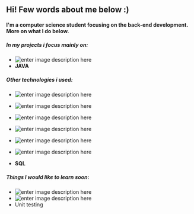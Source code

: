 ## Hi! Few words about me below :)

####  I'm a computer science student focusing on the back-end development. More on what I do below.

##### In my projects i focus mainly on:
 - ![enter image description
   here](https://img.shields.io/badge/Spring%20Boot-6DB33F.svg?style=for-the-badge&logo=Spring-Boot&logoColor=white)
 - **JAVA**

##### Other technologies i used:

 - ![enter image description here](https://img.shields.io/badge/Liquibase-2962FF.svg?style=for-the-badge&logo=Liquibase&logoColor=white)
 
 - ![enter image description here](https://img.shields.io/badge/CSS3-1572B6.svg?style=for-the-badge&logo=CSS3&logoColor=white)
 - ![enter image description here](https://img.shields.io/badge/HTML5-E34F26.svg?style=for-the-badge&logo=HTML5&logoColor=white)
 
 - ![enter image description
   here](https://img.shields.io/badge/C++-00599C.svg?style=for-the-badge&logo=C%20%20&logoColor=white)
 - ![enter image description
   here](https://img.shields.io/badge/Python-3776AB.svg?style=for-the-badge&logo=Python&logoColor=white)
 - ![enter image description
   here](https://img.shields.io/badge/C%20Sharp-239120.svg?style=for-the-badge&logo=C-Sharp&logoColor=white)

  -  **SQL**

 ##### Things I would like to learn soon:
 

 - ![enter image description
   here](https://img.shields.io/badge/Docker-2496ED.svg?style=for-the-badge&logo=Docker&logoColor=white)
 - ![enter image description
   here](https://img.shields.io/badge/Amazon%20AWS-232F3E.svg?style=for-the-badge&logo=Amazon-AWS&logoColor=white)
 - Unit testing



